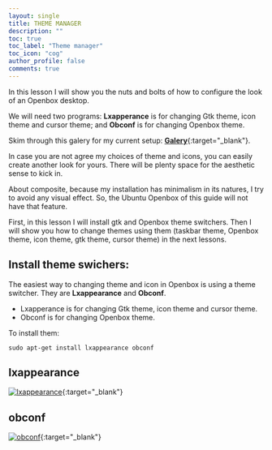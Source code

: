 ```yaml
---
layout: single
title: THEME MANAGER
description: ""
toc: true
toc_label: "Theme manager"
toc_icon: "cog"
author_profile: false
comments: true
---
```


In this lesson I will show you the nuts and bolts of how to configure the look of an Openbox desktop.

We will need two programs: **Lxapperance** is for changing Gtk theme, icon theme and cursor theme; and **Obconf** is for changing Openbox theme.

Skim through this galery for my current setup:
[**Galery**]({{site.baseurl}}/galery/){:target="_blank"}.

In case you are not agree my choices of theme and icons, you can easily create another look for yours. There will be plenty space for the aesthetic sense to kick in.

About composite, because my installation has minimalism in its natures, I try to avoid any visual effect. So, the Ubuntu Openbox of this guide will not have that feature.

First, in this lesson I will install gtk and Openbox theme switchers. Then I will show you how to change themes using them (taskbar theme, Openbox theme, icon theme, gtk theme, cursor theme) in the next lessons.

## Install theme swichers:

The easiest way to changing theme and icon in Openbox is using a theme switcher. They are **Lxappearance** and **Obconf**.
* Lxapperance is for changing Gtk theme, icon theme and cursor theme.
* Obconf is for changing Openbox theme.

To install them:
```
sudo apt-get install lxappearance obconf
```
## lxappearance
[![lxappearance]({{site.baseurl}}/images/lxappearance.png)]({{site.baseurl}}/images/lxappearance.png){:target="_blank"}

## obconf
[![obconf]({{site.baseurl}}/images/obconf.png)]({{site.baseurl}}/images/obconf.png){:target="_blank"}
